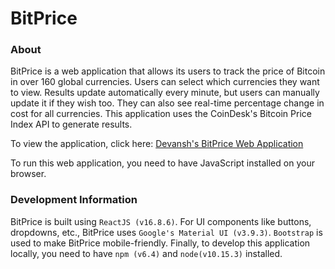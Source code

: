 # BitPrice

### About

BitPrice is a web application that allows its users to track the price of Bitcoin in over 160 global currencies. Users can select which currencies they want to view. Results update automatically every minute, but users can manually update it if they wish too. They can also see real-time percentage change in cost for all currencies. This application uses the CoinDesk's Bitcoin Price Index API to generate results.

To view the application, click here: [Devansh's BitPrice Web Application](https://devansh2001.github.io/BitPrice)

To run this web application, you need to have JavaScript installed on your browser.

### Development Information

BitPrice is built using `ReactJS (v16.8.6)`. For UI components like buttons, dropdowns, etc., BitPrice uses `Google's Material UI (v3.9.3)`. `Bootstrap` is used to make BitPrice mobile-friendly. Finally, to develop this application locally, you need to have `npm (v6.4)` and `node(v10.15.3)` installed.


